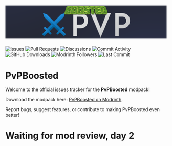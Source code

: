 # ![PvPBoosted Monorepo Cover](/icon.png)

![Issues](https://img.shields.io/github/issues/nazarhktwitch/PvPBoosted?style=for-the-badge)
![Pull Requests](https://img.shields.io/github/issues-pr/nazarhktwitch/PvPBoosted?style=for-the-badge)
![Discussions](https://img.shields.io/github/discussions/nazarhktwitch/PvPBoosted?style=for-the-badge)
![Commit Activity](https://img.shields.io/github/commit-activity/w/nazarhktwitch/PvPBoosted?style=for-the-badge)
![GitHub Downloads](https://img.shields.io/github/downloads/nazarhktwitch/PvPBoosted/total?style=for-the-badge)
![Modrinth Followers](https://img.shields.io/modrinth/followers/u9efDZ0X?style=for-the-badge)
![Last Commit](https://img.shields.io/github/last-commit/nazarhktwitch/PvPBoosted?display_timestamp=author&style=for-the-badge)


# PvPBoosted

Welcome to the official issues tracker for the **PvPBoosted** modpack!  

Download the modpack here: [PvPBoosted on Modrinth](https://modrinth.com/project/pvpboosted/).  

Report bugs, suggest features, or contribute to making PvPBoosted even better!

# Waiting for mod review, day 2
